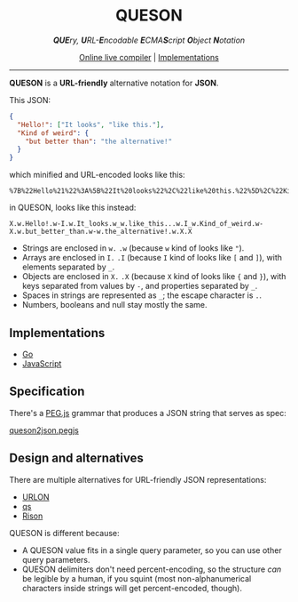 <h1 align="center">QUESON</h1>
<p align="center"><em><strong>QUE</strong>ry, <strong>U</strong>RL-<strong>E</strong>ncodable <strong>E</strong>CMA<strong>S</strong>cript <strong>O</strong>bject <strong>N</strong>otation</em></p>

<p align="center"><a href="https://tcard.github.io/queson/live">Online live compiler</a> | <a href="#implementations">Implementations</a></p>

<hr>

**QUESON** is a **URL-friendly** alternative notation for **JSON**.

This JSON:

```json
{
  "Hello!": ["It looks", "like this."],
  "Kind of weird": {
    "but better than": "the alternative!"  
  }
}
```

which minified and URL-encoded looks like this:

```
%7B%22Hello%21%22%3A%5B%22It%20looks%22%2C%22like%20this.%22%5D%2C%22Kind%20of%20weird%22%3A%7B%22but%20better%20than%22%3A%22the%20alternative%21%22%7D%7D
```

in QUESON, looks like this instead:

```
X.w.Hello!.w-I.w.It_looks.w_w.like_this...w.I_w.Kind_of_weird.w-X.w.but_better_than.w-w.the_alternative!.w.X.X
```

* Strings are enclosed in `w.` `.w`  (because `w` kind of looks like `"`).
* Arrays are enclosed in `I.` `.I` (because `I` kind of looks like `[` and `]`), with elements separated by `_`.
* Objects are enclosed in `X.` `.X` (because `X` kind of looks like `{` and `}`), with keys separated from values by `-`, and properties separated by `_`.
* Spaces in strings are represented as `_`; the escape character is `.`.
* Numbers, booleans and null stay mostly the same.

## Implementations

* [Go](https://github.com/tcard/queson-go)
* [JavaScript](https://github.com/tcard/queson-js)

## Specification

There's a [PEG.js](https://pegjs.org/) grammar that produces a JSON string that serves as spec:

[queson2json.pegjs](https://github.com/tcard/queson-js/blob/main/queson2json.pegjs)

## Design and alternatives

There are multiple alternatives for URL-friendly JSON representations:

* [URLON](https://github.com/cerebral/urlon)
* [qs](https://www.npmjs.com/package/qs)
* [Rison](https://rison.io/)

QUESON is different because:

* A QUESON value fits in a single query parameter, so you can use other query parameters.
* QUESON delimiters don't need percent-encoding, so the structure _can_ be legible by a human, if you squint (most non-alphanumerical characters inside strings will get percent-encoded, though). 
